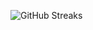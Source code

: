 ![GitHub Streaks](https://github-streaks-mqc9.onrender.com/streak/happilli/image?theme=midnight&cache_bust=1743496926&lang=ja)
